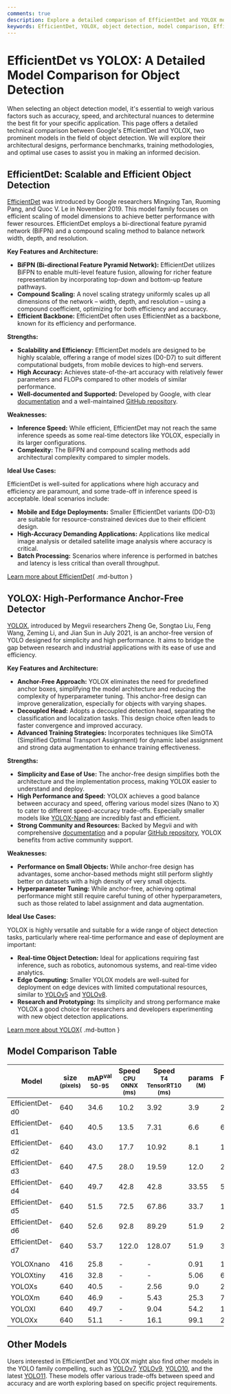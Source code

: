 ```yaml
---
comments: true
description: Explore a detailed comparison of EfficientDet and YOLOX models. Learn about their architectures, performance, use cases, and which fits your needs best.
keywords: EfficientDet, YOLOX, object detection, model comparison, EfficientDet vs YOLOX, machine learning, computer vision, deep learning, neural networks, object detection models
---
```


# EfficientDet vs YOLOX: A Detailed Model Comparison for Object Detection

When selecting an object detection model, it's essential to weigh various factors such as accuracy, speed, and architectural nuances to determine the best fit for your specific application. This page offers a detailed technical comparison between Google's EfficientDet and YOLOX, two prominent models in the field of object detection. We will explore their architectural designs, performance benchmarks, training methodologies, and optimal use cases to assist you in making an informed decision.

<script async src="https://cdn.jsdelivr.net/npm/chart.js"></script>
<script defer src="../../javascript/benchmark.js"></script>

<canvas id="modelComparisonChart" width="1024" height="400" active-models='["EfficientDet", "YOLOX"]'></canvas>

## EfficientDet: Scalable and Efficient Object Detection

[EfficientDet](https://github.com/google/automl/tree/master/efficientdet) was introduced by Google researchers Mingxing Tan, Ruoming Pang, and Quoc V. Le in November 2019. This model family focuses on efficient scaling of model dimensions to achieve better performance with fewer resources. EfficientDet employs a bi-directional feature pyramid network (BiFPN) and a compound scaling method to balance network width, depth, and resolution.

**Key Features and Architecture:**

- **BiFPN (Bi-directional Feature Pyramid Network):** EfficientDet utilizes BiFPN to enable multi-level feature fusion, allowing for richer feature representation by incorporating top-down and bottom-up feature pathways.
- **Compound Scaling:** A novel scaling strategy uniformly scales up all dimensions of the network – width, depth, and resolution – using a compound coefficient, optimizing for both efficiency and accuracy.
- **Efficient Backbone:** EfficientDet often uses EfficientNet as a backbone, known for its efficiency and performance.

**Strengths:**

- **Scalability and Efficiency:** EfficientDet models are designed to be highly scalable, offering a range of model sizes (D0-D7) to suit different computational budgets, from mobile devices to high-end servers.
- **High Accuracy:** Achieves state-of-the-art accuracy with relatively fewer parameters and FLOPs compared to other models of similar performance.
- **Well-documented and Supported:** Developed by Google, with clear [documentation](https://github.com/google/automl/tree/master/efficientdet#readme) and a well-maintained [GitHub repository](https://github.com/google/automl/tree/master/efficientdet).

**Weaknesses:**

- **Inference Speed:** While efficient, EfficientDet may not reach the same inference speeds as some real-time detectors like YOLOX, especially in its larger configurations.
- **Complexity:** The BiFPN and compound scaling methods add architectural complexity compared to simpler models.

**Ideal Use Cases:**

EfficientDet is well-suited for applications where high accuracy and efficiency are paramount, and some trade-off in inference speed is acceptable. Ideal scenarios include:

- **Mobile and Edge Deployments:** Smaller EfficientDet variants (D0-D3) are suitable for resource-constrained devices due to their efficient design.
- **High-Accuracy Demanding Applications:** Applications like medical image analysis or detailed satellite image analysis where accuracy is critical.
- **Batch Processing:** Scenarios where inference is performed in batches and latency is less critical than overall throughput.

[Learn more about EfficientDet](https://github.com/google/automl/tree/master/efficientdet#readme){ .md-button }

## YOLOX: High-Performance Anchor-Free Detector

[YOLOX](https://github.com/Megvii-BaseDetection/YOLOX), introduced by Megvii researchers Zheng Ge, Songtao Liu, Feng Wang, Zeming Li, and Jian Sun in July 2021, is an anchor-free version of YOLO designed for simplicity and high performance. It aims to bridge the gap between research and industrial applications with its ease of use and efficiency.

**Key Features and Architecture:**

- **Anchor-Free Approach:** YOLOX eliminates the need for predefined anchor boxes, simplifying the model architecture and reducing the complexity of hyperparameter tuning. This anchor-free design can improve generalization, especially for objects with varying shapes.
- **Decoupled Head:** Adopts a decoupled detection head, separating the classification and localization tasks. This design choice often leads to faster convergence and improved accuracy.
- **Advanced Training Strategies:** Incorporates techniques like SimOTA (Simplified Optimal Transport Assignment) for dynamic label assignment and strong data augmentation to enhance training effectiveness.

**Strengths:**

- **Simplicity and Ease of Use:** The anchor-free design simplifies both the architecture and the implementation process, making YOLOX easier to understand and deploy.
- **High Performance and Speed:** YOLOX achieves a good balance between accuracy and speed, offering various model sizes (Nano to X) to cater to different speed-accuracy trade-offs. Especially smaller models like [YOLOX-Nano](https://docs.ultralytics.com/compare/yolov10-vs-yolox/) are incredibly fast and efficient.
- **Strong Community and Resources:** Backed by Megvii and with comprehensive [documentation](https://yolox.readthedocs.io/en/latest/) and a popular [GitHub repository](https://github.com/Megvii-BaseDetection/YOLOX), YOLOX benefits from active community support.

**Weaknesses:**

- **Performance on Small Objects:** While anchor-free design has advantages, some anchor-based methods might still perform slightly better on datasets with a high density of very small objects.
- **Hyperparameter Tuning:** While anchor-free, achieving optimal performance might still require careful tuning of other hyperparameters, such as those related to label assignment and data augmentation.

**Ideal Use Cases:**

YOLOX is highly versatile and suitable for a wide range of object detection tasks, particularly where real-time performance and ease of deployment are important:

- **Real-time Object Detection:** Ideal for applications requiring fast inference, such as robotics, autonomous systems, and real-time video analytics.
- **Edge Computing:** Smaller YOLOX models are well-suited for deployment on edge devices with limited computational resources, similar to [YOLOv5](https://docs.ultralytics.com/compare/yolov5-vs-yolox/) and [YOLOv8](https://docs.ultralytics.com/models/yolov8/).
- **Research and Prototyping:** Its simplicity and strong performance make YOLOX a good choice for researchers and developers experimenting with new object detection applications.

[Learn more about YOLOX](https://yolox.readthedocs.io/en/latest/){ .md-button }

## Model Comparison Table

| Model           | size<br><sup>(pixels) | mAP<sup>val<br>50-95 | Speed<br><sup>CPU ONNX<br>(ms) | Speed<br><sup>T4 TensorRT10<br>(ms) | params<br><sup>(M) | FLOPs<br><sup>(B) |
| --------------- | --------------------- | -------------------- | ------------------------------ | ----------------------------------- | ------------------ | ----------------- |
| EfficientDet-d0 | 640                   | 34.6                 | 10.2                           | 3.92                                | 3.9                | 2.54              |
| EfficientDet-d1 | 640                   | 40.5                 | 13.5                           | 7.31                                | 6.6                | 6.1               |
| EfficientDet-d2 | 640                   | 43.0                 | 17.7                           | 10.92                               | 8.1                | 11.0              |
| EfficientDet-d3 | 640                   | 47.5                 | 28.0                           | 19.59                               | 12.0               | 24.9              |
| EfficientDet-d4 | 640                   | 49.7                 | 42.8                           | 42.8                                | 33.55              | 55.2              |
| EfficientDet-d5 | 640                   | 51.5                 | 72.5                           | 67.86                               | 33.7               | 130.0             |
| EfficientDet-d6 | 640                   | 52.6                 | 92.8                           | 89.29                               | 51.9               | 226.0             |
| EfficientDet-d7 | 640                   | 53.7                 | 122.0                          | 128.07                              | 51.9               | 325.0             |
|                 |                       |                      |                                |                                     |                    |                   |
| YOLOXnano       | 416                   | 25.8                 | -                              | -                                   | 0.91               | 1.08              |
| YOLOXtiny       | 416                   | 32.8                 | -                              | -                                   | 5.06               | 6.45              |
| YOLOXs          | 640                   | 40.5                 | -                              | 2.56                                | 9.0                | 26.8              |
| YOLOXm          | 640                   | 46.9                 | -                              | 5.43                                | 25.3               | 73.8              |
| YOLOXl          | 640                   | 49.7                 | -                              | 9.04                                | 54.2               | 155.6             |
| YOLOXx          | 640                   | 51.1                 | -                              | 16.1                                | 99.1               | 281.9             |

## Other Models

Users interested in EfficientDet and YOLOX might also find other models in the YOLO family compelling, such as [YOLOv7](https://docs.ultralytics.com/models/yolov7/), [YOLOv9](https://docs.ultralytics.com/models/yolov9/), [YOLO10](https://docs.ultralytics.com/models/yolov10/), and the latest [YOLO11](https://docs.ultralytics.com/models/yolo11/). These models offer various trade-offs between speed and accuracy and are worth exploring based on specific project requirements.
